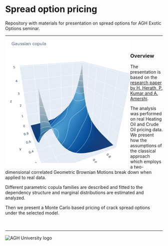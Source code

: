 # Spread option pricing
Repository with materials for presentation on spread options for AGH Exotic Options seminar.

---
<img align="left" width="400" height="400" src="https://github.com/PiotMik/spread-options/blob/main/img/GaussianFit.png">

<br>

### Overview
The presentation is based on the [research paper by H. Herath, P. Kumar and A. Amershi](https://link.springer.com/article/10.1007/s12197-011-9171-1).

The analysis was performed on real Heating Oil and Crude Oil pricing data. We present how the assumptions of the classical approach which employs a two-dimensional correlated Geometric Brownian Motions break down when applied to real data.

Different parametric copula families are described and fitted to the dependency structure and marginal distributions are estimated and analyzed.

Then we present a Monte Carlo based pricing of crack spread options under the selected model.
<br><br><br>

---
<img src="https://www.agh.edu.pl/fileadmin/default/templates/images/uczelnia/siw/znak/symetryczny/en/dwuwiersz/agh_nzw_s_en_2w_wbr_rgb_150ppi.jpg" alt="AGH University logo" width="100"/>  
